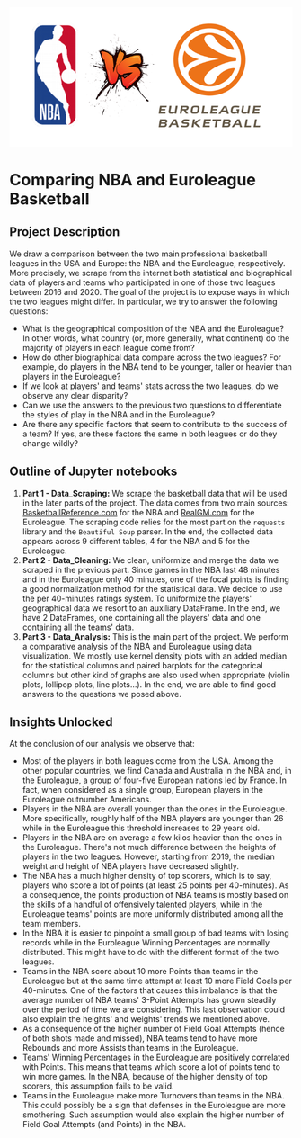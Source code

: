![Cover](images/cover_image.png)

# Comparing NBA and Euroleague Basketball

## Project Description

We draw a comparison between the two main professional basketball leagues in the USA and Europe: the NBA and the Euroleague, respectively. More precisely, we scrape from the internet both statistical and biographical data of players and teams who participated in one of those two leagues between 2016 and 2020. The goal of the project is to expose ways in which the two leagues might differ. In particular, we try to answer the following questions:

- What is the geographical composition of the NBA and the Euroleague? In other words, what country (or, more generally, what continent) do the majority of players in each league come from?
- How do other biographical data compare across the two leagues? For example, do players in the NBA tend to be younger, taller or heavier than players in the Euroleague?
- If we look at players' and teams' stats across the two leagues, do we observe any clear disparity? 
- Can we use the answers to the previous two questions to differentiate the styles of play in the NBA and in the Euroleague? 
- Are there any specific factors that seem to contribute to the success of a team? If yes, are these factors the same in both leagues or do they change wildly?

## Outline of Jupyter notebooks

1. **Part 1 - Data_Scraping:**  We scrape the basketball data that will be used in the later parts of the project. The data comes from two main sources: [BasketballReference.com](https://www.basketball-reference.com/) for the NBA and [RealGM.com](https://basketball.realgm.com/international/league/1/Euroleague/home) for the Euroleague. The scraping code relies for the most part on the `requests` library and the `Beautiful Soup` parser. In the end, the collected data appears across 9 different tables, 4 for the NBA and 5 for the Euroleague.
2. **Part 2 - Data_Cleaning:** We clean, uniformize and merge the data we scraped in the previous part. Since games in the NBA last 48 minutes and in the Euroleague only 40 minutes, one of the focal points is finding a good normalization method for the statistical data. We decide to use the per 40-minutes ratings system. To uniformize the players' geographical data we resort to an auxiliary DataFrame. In the end, we have 2 DataFrames, one containing all the players' data and one containing all the teams' data.    
3. **Part 3 - Data_Analysis:** This is the main part of the project. We perform a comparative analysis of the NBA and Euroleague using data visualization. We mostly use kernel density plots with an added median for the statistical columns and paired barplots for the categorical columns but other kind of graphs are also used when appropriate (violin plots, lollipop plots, line plots...). In the end, we are able to find good answers to the questions we posed above.

## Insights Unlocked

At the conclusion of our analysis we observe that:
- Most of the players in both leagues come from the USA. Among the other popular countries, we find Canada and Australia in the NBA and, in the Euroleague, a group of four-five European nations led by France. In fact, when considered as a single group, European players in the Euroleague outnumber Americans.    
- Players in the NBA are overall younger than the ones in the Euroleague. More specifically, roughly half of the NBA players are younger than 26 while in the Euroleague this threshold increases to 29 years old.
- Players in the NBA are on average a few kilos heavier than the ones in the Euroleague. There's not much difference between the heights of players in the two leagues. However, starting from 2019, the median weight and height of NBA players have decreased slightly.  
- The NBA has a much higher density of top scorers, which is to say, players who score a lot of points (at least 25 points per 40-minutes). As a consequence, the points production of NBA teams is mostly based on the skills of a handful of offensively talented players, while in the Euroleague teams' points are more uniformly distributed among all the team members.
- In the NBA it is easier to pinpoint a small group of bad teams with losing records while in the Euroleague Winning Percentages are normally distributed. This might have to do with the different format of the two leagues.    
- Teams in the NBA score about 10 more Points than teams in the Euroleague but at the same time attempt at least 10 more Field Goals per 40-minutes. One of the factors that causes this imbalance is that the average number of NBA teams' 3-Point Attempts has grown steadily over the period of time we are considering. This last observation could also explain the heights' and weights' trends we mentioned above.  
- As a consequence of the higher number of Field Goal Attempts (hence of both shots made and missed), NBA teams tend to have more Rebounds and more Assists than teams in the Euroleague. 
- Teams' Winning Percentages in the Euroleague are positively correlated with Points. This means that teams which score a lot of points tend to win more games. In the NBA, because of the higher density of top scorers, this assumption fails to be valid.
- Teams in the Euroleague make more Turnovers than teams in the NBA. This could possibly be a sign that defenses in the Euroleague are more smothering. Such assumption would also explain the higher number of Field Goal Attempts (and Points) in the NBA.   
